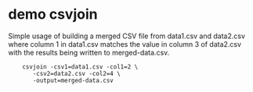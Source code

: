 
# demo csvjoin

Simple usage of building a merged CSV file from data1.csv
and data2.csv where column 1 in data1.csv matches the value in
column 3 of data2.csv with the results being written to 
merged-data.csv.

```shell
    csvjoin -csv1=data1.csv -col1=2 \
       -csv2=data2.csv -col2=4 \
       -output=merged-data.csv
```


